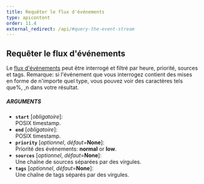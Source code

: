 ```yaml
---
title: Requêter le flux d'événements
type: apicontent
order: 11.4
external_redirect: /api/#query-the-event-stream
---
```


## Requêter le flux d'événements
Le [flux d'événements](/graphing/event_stream/) peut être interrogé et filtré par heure, priorité, sources et tags.
Remarque: si l'événement que vous interrogez contient des mises en forme de n'importe quel type, vous pouvez voir des caractères tels que%, \,n dans votre résultat.

##### ARGUMENTS
* **`start`** [*obligatoire*]:  
    POSIX timestamp.
* **`end`** [*obligatoire*]:  
    POSIX timestamp.
* **`priority`** [*optionnel*, *défaut*=**None**]:  
    Priorité des événements: **normal** or **low**.
* **`sources`** [*optionnel*, *défaut*=**None**]:  
    Une chaîne de sources séparées par des virgules.
* **`tags`** [*optionnel*, *défaut*=**None**]:  
    Une chaîne de tags séparés par des virgules.